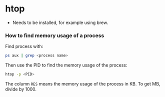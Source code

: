 # htop
* Needs to be installed, for example using brew.


### How to find memory usage of a process
Find process with:
```sh
ps aux | grep <process name>
```
Then use the PID to find the memory usage of the process:
```sh
htop -p <PID>
```
The column `RES` means the memory usage of the process in KB.
To get MB, divide by 1000.
